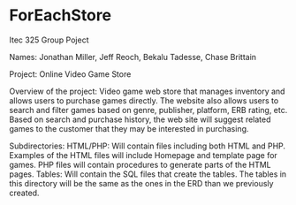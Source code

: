 
# ForEachStore

Itec 325 Group Poject

Names: Jonathan Miller, Jeff Reoch, Bekalu Tadesse, Chase Brittain

Project: Online Video Game Store


Overview of the project: Video game web store that manages inventory and allows
users to purchase games directly. The website also allows users to search and
filter games based on genre, publisher, platform, ERB rating, etc. Based on
search and purchase history, the web site will suggest related games to the
customer that they may be interested in purchasing.

Subdirectories:
  HTML/PHP: Will contain files including both HTML and PHP. Examples of the HTML
    files will include Homepage and template page for games. PHP files will
    contain procedures to generate parts of the HTML pages.
  Tables: Will contain the SQL files that create the tables. The tables in this
    directory will be the same as the ones in the ERD than we previously created.
